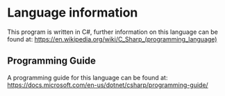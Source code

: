 <!--
TODO: Provide additional language information detailing the version and IDE used
-->
# Language information 
This program is written in C#, further information on this language can be found at:
https://en.wikipedia.org/wiki/C_Sharp_(programming_language)

## Programming Guide 
A programming guide for this language can be found at:
https://docs.microsoft.com/en-us/dotnet/csharp/programming-guide/
